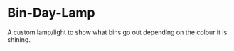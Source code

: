 # Bin-Day-Lamp
A custom lamp/light to show what bins go out depending on the colour it is shining. 
